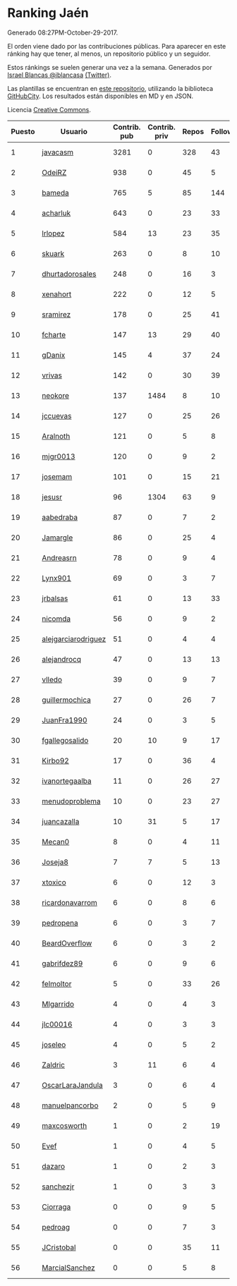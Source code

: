 # Ranking Jaén

Generado 08:27PM-October-29-2017.

El orden viene dado por las contribuciones públicas. Para aparecer en este ránking hay que tener, al menos, un repositorio público y un seguidor.

Estos ránkings se suelen generar una vez a la semana. Generados por [Israel Blancas @iblancasa](https://github.com/iblancasa/) [(Twitter)](https://twitter.com/iblancasa).

Las plantillas se encuentran en [este repositorio](https://github.com/iblancasa/GH-Spanish-Ranking), utilizando la biblioteca [GitHubCity](https://github.com/iblancasa/GitHubCity). Los resultados están disponibles en MD y en JSON.

Licencia [Creative Commons](https://creativecommons.org/licenses/by/4.0/).

| Puesto   |  Usuario  | Contrib. pub | Contrib. priv |Repos| Followers | Desde |  Avatar  |
|----------|-----------|--------------|---------------|-----|-----------|-------|----------|
|1|[javacasm](https://github.com/javacasm)|3281|0|328|43|2013-03-12|![javacasm](https://avatars0.githubusercontent.com/u/3841695)|
|2|[OdeiRZ](https://github.com/OdeiRZ)|938|0|45|5|2014-10-01|![OdeiRZ](https://avatars3.githubusercontent.com/u/8981290)|
|3|[bameda](https://github.com/bameda)|765|5|85|144|2011-06-26|![bameda](https://avatars1.githubusercontent.com/u/877218)|
|4|[acharluk](https://github.com/acharluk)|643|0|23|33|2013-08-03|![acharluk](https://avatars0.githubusercontent.com/u/5154281)|
|5|[lrlopez](https://github.com/lrlopez)|584|13|23|35|2011-01-04|![lrlopez](https://avatars3.githubusercontent.com/u/547387)|
|6|[skuark](https://github.com/skuark)|263|0|8|10|2010-10-26|![skuark](https://avatars3.githubusercontent.com/u/454382)|
|7|[dhurtadorosales](https://github.com/dhurtadorosales)|248|0|16|3|2016-09-19|![dhurtadorosales](https://avatars3.githubusercontent.com/u/22294592)|
|8|[xenahort](https://github.com/xenahort)|222|0|12|5|2016-03-30|![xenahort](https://avatars3.githubusercontent.com/u/18160833)|
|9|[sramirez](https://github.com/sramirez)|178|0|25|41|2010-12-02|![sramirez](https://avatars0.githubusercontent.com/u/506548)|
|10|[fcharte](https://github.com/fcharte)|147|13|29|40|2014-08-05|![fcharte](https://avatars0.githubusercontent.com/u/8365501)|
|11|[gDanix](https://github.com/gDanix)|145|4|37|24|2011-10-10|![gDanix](https://avatars0.githubusercontent.com/u/1117657)|
|12|[vrivas](https://github.com/vrivas)|142|0|30|39|2012-12-14|![vrivas](https://avatars3.githubusercontent.com/u/3046042)|
|13|[neokore](https://github.com/neokore)|137|1484|8|10|2011-07-25|![neokore](https://avatars3.githubusercontent.com/u/938057)|
|14|[jccuevas](https://github.com/jccuevas)|127|0|25|26|2013-04-10|![jccuevas](https://avatars3.githubusercontent.com/u/4116619)|
|15|[Aralnoth](https://github.com/Aralnoth)|121|0|5|8|2011-04-06|![Aralnoth](https://avatars2.githubusercontent.com/u/712551)|
|16|[mjgr0013](https://github.com/mjgr0013)|120|0|9|2|2014-10-01|![mjgr0013](https://avatars2.githubusercontent.com/u/8981247)|
|17|[josemam](https://github.com/josemam)|101|0|15|21|2015-03-14|![josemam](https://avatars1.githubusercontent.com/u/11481209)|
|18|[jesusr](https://github.com/jesusr)|96|1304|63|9|2011-12-11|![jesusr](https://avatars1.githubusercontent.com/u/1256168)|
|19|[aabedraba](https://github.com/aabedraba)|87|0|7|2|2017-04-19|![aabedraba](https://avatars2.githubusercontent.com/u/27779735)|
|20|[Jamargle](https://github.com/Jamargle)|86|0|25|4|2015-03-24|![Jamargle](https://avatars3.githubusercontent.com/u/11638357)|
|21|[Andreasrn](https://github.com/Andreasrn)|78|0|9|4|2016-03-31|![Andreasrn](https://avatars1.githubusercontent.com/u/18190696)|
|22|[Lynx901](https://github.com/Lynx901)|69|0|3|7|2014-11-11|![Lynx901](https://avatars0.githubusercontent.com/u/9676003)|
|23|[jrbalsas](https://github.com/jrbalsas)|61|0|13|33|2010-08-07|![jrbalsas](https://avatars1.githubusercontent.com/u/356995)|
|24|[nicomda](https://github.com/nicomda)|56|0|9|2|2013-06-13|![nicomda](https://avatars1.githubusercontent.com/u/4690565)|
|25|[alejgarciarodriguez](https://github.com/alejgarciarodriguez)|51|0|4|4|2015-12-19|![alejgarciarodriguez](https://avatars0.githubusercontent.com/u/16359911)|
|26|[alejandrocq](https://github.com/alejandrocq)|47|0|13|13|2010-05-20|![alejandrocq](https://avatars2.githubusercontent.com/u/282431)|
|27|[vlledo](https://github.com/vlledo)|39|0|9|7|2011-03-28|![vlledo](https://avatars3.githubusercontent.com/u/695429)|
|28|[guillermochica](https://github.com/guillermochica)|27|0|26|7|2014-10-20|![guillermochica](https://avatars3.githubusercontent.com/u/9317092)|
|29|[JuanFra1990](https://github.com/JuanFra1990)|24|0|3|5|2015-10-22|![JuanFra1990](https://avatars2.githubusercontent.com/u/15248743)|
|30|[fgallegosalido](https://github.com/fgallegosalido)|20|10|9|17|2015-03-24|![fgallegosalido](https://avatars1.githubusercontent.com/u/11628855)|
|31|[Kirbo92](https://github.com/Kirbo92)|17|0|36|4|2011-01-12|![Kirbo92](https://avatars2.githubusercontent.com/u/559575)|
|32|[ivanortegaalba](https://github.com/ivanortegaalba)|11|0|26|27|2013-10-16|![ivanortegaalba](https://avatars3.githubusercontent.com/u/5699976)|
|33|[menudoproblema](https://github.com/menudoproblema)|10|0|23|27|2011-08-12|![menudoproblema](https://avatars3.githubusercontent.com/u/976187)|
|34|[juancazalla](https://github.com/juancazalla)|10|31|5|17|2015-03-24|![juancazalla](https://avatars3.githubusercontent.com/u/11631002)|
|35|[Mecan0](https://github.com/Mecan0)|8|0|4|11|2013-06-11|![Mecan0](https://avatars1.githubusercontent.com/u/4668637)|
|36|[Joseja8](https://github.com/Joseja8)|7|7|5|13|2014-07-12|![Joseja8](https://avatars0.githubusercontent.com/u/8145991)|
|37|[xtoxico](https://github.com/xtoxico)|6|0|12|3|2012-08-07|![xtoxico](https://avatars0.githubusercontent.com/u/2110997)|
|38|[ricardonavarrom](https://github.com/ricardonavarrom)|6|0|8|6|2012-11-20|![ricardonavarrom](https://avatars2.githubusercontent.com/u/2845589)|
|39|[pedropena](https://github.com/pedropena)|6|0|3|7|2011-06-07|![pedropena](https://avatars0.githubusercontent.com/u/834583)|
|40|[BeardOverflow](https://github.com/BeardOverflow)|6|0|3|2|2013-04-13|![BeardOverflow](https://avatars1.githubusercontent.com/u/4147595)|
|41|[gabrifdez89](https://github.com/gabrifdez89)|6|0|9|6|2013-02-26|![gabrifdez89](https://avatars0.githubusercontent.com/u/3704317)|
|42|[felmoltor](https://github.com/felmoltor)|5|0|33|26|2011-06-13|![felmoltor](https://avatars2.githubusercontent.com/u/846513)|
|43|[Mlgarrido](https://github.com/Mlgarrido)|4|0|4|3|2012-11-13|![Mlgarrido](https://avatars0.githubusercontent.com/u/2791173)|
|44|[jlc00016](https://github.com/jlc00016)|4|0|3|3|2015-06-05|![jlc00016](https://avatars1.githubusercontent.com/u/12764652)|
|45|[joseleo](https://github.com/joseleo)|4|0|5|2|2015-03-19|![joseleo](https://avatars2.githubusercontent.com/u/11560011)|
|46|[Zaldric](https://github.com/Zaldric)|3|11|6|4|2016-03-29|![Zaldric](https://avatars0.githubusercontent.com/u/18138275)|
|47|[OscarLaraJandula](https://github.com/OscarLaraJandula)|3|0|6|4|2016-09-19|![OscarLaraJandula](https://avatars0.githubusercontent.com/u/22294687)|
|48|[manuelpancorbo](https://github.com/manuelpancorbo)|2|0|5|9|2014-11-04|![manuelpancorbo](https://avatars1.githubusercontent.com/u/9550738)|
|49|[maxcosworth](https://github.com/maxcosworth)|1|0|2|19|2010-09-06|![maxcosworth](https://avatars1.githubusercontent.com/u/389437)|
|50|[Evef](https://github.com/Evef)|1|0|4|5|2012-12-15|![Evef](https://avatars1.githubusercontent.com/u/3052550)|
|51|[dazaro](https://github.com/dazaro)|1|0|2|3|2014-10-08|![dazaro](https://avatars1.githubusercontent.com/u/9086676)|
|52|[sanchezjr](https://github.com/sanchezjr)|1|0|3|3|2013-12-17|![sanchezjr](https://avatars0.githubusercontent.com/u/6205905)|
|53|[Ciorraga](https://github.com/Ciorraga)|0|0|9|5|2013-11-08|![Ciorraga](https://avatars1.githubusercontent.com/u/5888071)|
|54|[pedroag](https://github.com/pedroag)|0|0|7|3|2013-09-23|![pedroag](https://avatars1.githubusercontent.com/u/5517655)|
|55|[JCristobal](https://github.com/JCristobal)|0|0|35|11|2014-09-23|![JCristobal](https://avatars3.githubusercontent.com/u/8878426)|
|56|[MarcialSanchez](https://github.com/MarcialSanchez)|0|0|5|8|2015-10-03|![MarcialSanchez](https://avatars0.githubusercontent.com/u/14955899)|
